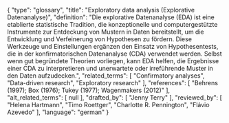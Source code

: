 {
    "type": "glossary",
    "title": "Exploratory data analysis (Explorative Datenanalyse)",
    "definition": "Die explorative Datenanalyse (EDA) ist eine etablierte statistische Tradition, die konzeptionelle und computergestützte Instrumente zur Entdeckung von Mustern in Daten bereitstellt, um die Entwicklung und Verfeinerung von Hypothesen zu fördern. Diese Werkzeuge und Einstellungen ergänzen den Einsatz von Hypothesentests, die in der konfirmatorischen Datenanalyse (CDA) verwendet werden. Selbst wenn gut begründete Theorien vorliegen, kann EDA helfen, die Ergebnisse einer CDA zu interpretieren und unerwartete oder irreführende Muster in den Daten aufzudecken.",
    "related_terms": [
        "Confirmatory analyses",
        "Data-driven research",
        "Exploratory research"
    ],
    "references": [
        "Behrens (1997); Box (1976); Tukey (1977); Wagenmakers (2012)"
    ],
    "alt_related_terms": [
        null
    ],
    "drafted_by": [
        "Jenny Terry"
    ],
    "reviewed_by": [
        "Helena Hartmann",
        "Timo Roettger",
        "Charlotte R. Pennington",
        "Flávio Azevedo"
    ],
    "language": "german"
}
